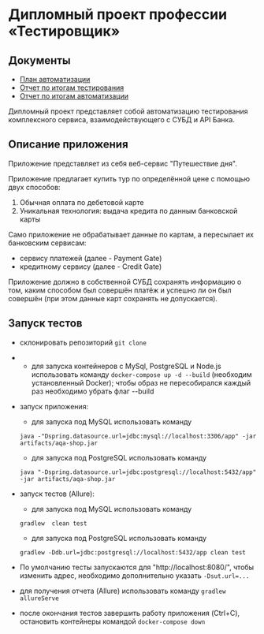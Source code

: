 # Дипломный проект профессии «Тестировщик»

## Документы
* [План автоматизации](https://github.com/captainchaan/Diplom/blob/main/Plan.md)
* [Отчет по итогам тестирования](https://github.com/captainchaan/Diplom/blob/main/docs/Report.md)
* [Отчет по итогам автоматизации](https://github.com/captainchaan/Diplom/blob/main/docs/Summary.md)

Дипломный проект представляет собой автоматизацию тестирования комплексного сервиса, взаимодействующего с СУБД и API Банка.

## Описание приложения

Приложение представляет из себя веб-сервис "Путешествие дня".

Приложение предлагает купить тур по определённой цене с помощью двух способов:
1. Обычная оплата по дебетовой карте
2. Уникальная технология: выдача кредита по данным банковской карты

Само приложение не обрабатывает данные по картам, а пересылает их банковским сервисам:
* сервису платежей (далее - Payment Gate)
* кредитному сервису (далее - Credit Gate)

Приложение должно в собственной СУБД сохранять информацию о том, каким способом был совершён платёж и успешно ли он был совершён (при этом данные карт сохранять не допускается).

## Запуск тестов

* склонировать репозиторий `git clone`
* * для запуска контейнеров с MySql, PostgreSQL и Node.js использовать команду `docker-compose up -d --build` (необходим установленный Docker); чтобы образ не пересобирался каждый раз необходимо убрать флаг --build
* запуск приложения:
    * для запуска под MySQL использовать команду 
    ```
    java -"Dspring.datasource.url=jdbc:mysql://localhost:3306/app" -jar artifacts/aqa-shop.jar
    ```
    * для запуска под PostgreSQL использовать команду 
    ```
    java "-Dspring.datasource.url=jdbc:postgresql://localhost:5432/app" -jar artifacts/aqa-shop.jar
    ```
* запуск тестов (Allure):
   * для запуска под MySQL использовать команду 
   ```
   gradlew  clean test
   ```
   * для запуска под PostgreSQL использовать команду 
   ```
   gradlew -Ddb.url=jdbc:postgresql://localhost:5432/app clean test
   ```
* По умолчанию тесты запускаются для "http://localhost:8080/", чтобы изменить адрес, необходимо дополнительно указать `-Dsut.url=...`  
    
* для получения отчета (Allure) использовать команду `gradlew allureServe`
* после окончания тестов завершить работу приложения (Ctrl+C), остановить контейнеры командой `docker-compose down`

